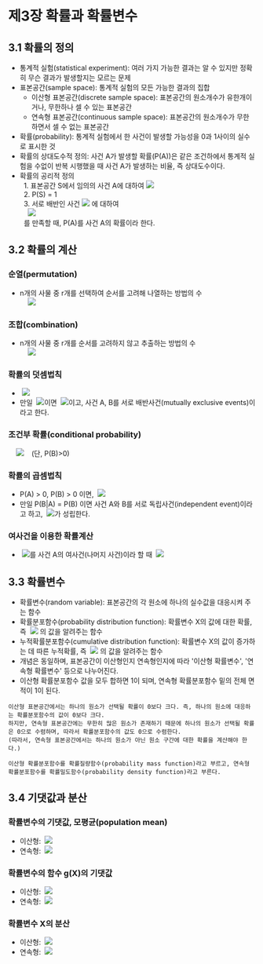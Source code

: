 # 제3장 확률과 확률변수

## 3.1 확률의 정의

- 통계적 실험(statistical experiment): 여러 가지 가능한 결과는 알 수 있지만 정확히 무슨 결과가 발생할지는 모르는 문제
- 표본공간(sample space): 통계적 실험의 모든 가능한 결과의 집합
  - 이산형 표본공간(discrete sample space): 표본공간의 원소개수가 유한개이거나, 무한하나 셀 수 있는 표본공간
  - 연속형 표본공간(continuous sample space): 표본공간의 원소개수가 무한하면서 셀 수 없는 표본공간
- 확률(probability): 통계적 실험에서 한 사건이 발생할 가능성을 0과 1사이의 실수로 표시한 것
- 확률의 상대도수적 정의: 사건 A가 발생할 확률(P(A))은 같은 조건하에서 통계적 실험을 수없이 반복 시행했을 때 사건 A가 발생하는 비율, 즉 상대도수이다.
- 확률의 공리적 정의  
&nbsp;&nbsp;1. 표본공간 S에서 임의의 사건 A에 대하여 <img src="https://latex.codecogs.com/svg.latex?0\leq\,\!P(A)\leq1" />  
&nbsp;&nbsp;2. P(S) = 1  
&nbsp;&nbsp;3. 서로 배반인 사건 <img src="https://latex.codecogs.com/svg.latex?A_{1},A_{2},\cdots" /> 에 대하여  
&nbsp;&nbsp;&nbsp;&nbsp;<img src="https://latex.codecogs.com/svg.latex?P(A_{1}\cup\,\!A_{2}\cup\cdots)=P(A_{1})+P(A_{2})+\cdots" />  
&nbsp;&nbsp;를 만족할 때, P(A)를 사건 A의 확률이라 한다.

## 3.2 확률의 계산

### 순열(permutation)

- n개의 사물 중 r개를 선택하여 순서를 고려해 나열하는 방법의 수  
&nbsp;&nbsp;&nbsp;&nbsp;<img src="https://latex.codecogs.com/svg.latex?_{n}P_{r}=n(n-1)(n-2)\cdots(n-r-+1)=\frac{n!}{(n-r)!}" />  

### 조합(combination)

- n개의 사물 중 r개를 순서를 고려하지 않고 추출하는 방법의 수  
&nbsp;&nbsp;&nbsp;&nbsp;<img src="https://latex.codecogs.com/svg.latex?_{n}C_{r}=\binom{n}{r}=\frac{_{n}P_{r}}{r!}=\frac{n!}{r!(n-r)!}" />  

### 확률의 덧셈법칙  

- &nbsp;<img src="https://latex.codecogs.com/svg.latex?P(A\cup\,\!B)=P(A)+P(B)-P(A\cap\,\!B)" />
- 만일 &nbsp;<img src="https://latex.codecogs.com/svg.latex?A\cap\,\!B=\varnothing" />이면 &nbsp;<img src="https://latex.codecogs.com/svg.latex?P(A\cup\,\!B)=P(A)+P(B)" />이고, 사건 A, B를 서로 배반사건(mutually exclusive events)이라고 한다.
  
### 조건부 확률(conditional probability)

&nbsp;&nbsp;&nbsp;&nbsp;<img src="https://latex.codecogs.com/svg.latex?P(A\mid\,\!B)=\frac{P(A\cap\,\!B)}{P(B)}" />&nbsp;&nbsp;&nbsp;&nbsp;(단, P(B)>0)

### 확률의 곱셈법칙

- P(A) > 0, P(B) > 0 이면, &nbsp;<img src="https://latex.codecogs.com/svg.latex?P(A\cap\,\!B)=\,\!P(A)P(B\mid\,\!A)=\,\!P(B)P(A\mid\,\!B)" />
- 만일 P(B|A) = P(B) 이면 사건 A와 B를 서로 독립사건(independent event)이라고 하고, &nbsp;<img src="https://latex.codecogs.com/svg.latex?P(A\cap\,\!B)=\,\!P(A)P(B)\:" />가 성립한다.

### 여사건을 이용한 확률계산
- &nbsp;<img src="https://latex.codecogs.com/svg.latex?A^C" />를 사건 A의 여사건(나머지 사건)이라 할 때 &nbsp;<img src="https://latex.codecogs.com/svg.latex?P(A^{C})=1-P(A)" />

## 3.3 확률변수

- 확률변수(random variable): 표본공간의 각 원소에 하나의 실수값을 대응시켜 주는 함수
- 확률분포함수(probability distribution function): 확률변수 X의 값에 대한 확률, 즉 &nbsp;<img src="https://latex.codecogs.com/svg.latex?P(X=x)" /> 의 값을 알려주는 함수
- 누적확률분포함수(cumulative distribution function): 확률변수 X의 값이 증가하는 데 따른 누적확률, 즉 &nbsp;<img src="https://latex.codecogs.com/svg.latex?P(X\leq\,\!x)" /> 의 값을 알려주는 함수
&nbsp;  
- 개념은 동일하며, 표본공간이 이산형인지 연속형인지에 따라 '이산형 확률변수', '연속형 확률변수' 등으로 나누어진다.
- 이산형 확률분포함수 값을 모두 합하면 1이 되며, 연속형 확률분포함수 밑의 전체 면적이 1이 된다.

```
이산형 표본공간에서는 하나의 원소가 선택될 확률이 0보다 크다. 즉, 하나의 원소에 대응하는 확률분포함수의 값이 0보다 크다.
하지만, 연속형 표본공간에는 무한히 많은 원소가 존재하기 때문에 하나의 원소가 선택될 확률은 0으로 수렴하며, 따라서 확률분포함수의 값도 0으로 수렴한다.
(따라서, 연속형 표본공간에서는 하나의 원소가 아닌 원소 구간에 대한 확률을 계산해야 한다.)

이산형 확률분포함수를 확률질량함수(probability mass function)라고 부르고, 연속형 확률분포함수를 확률밀도함수(probability density function)라고 부른다.
```

## 3.4 기댓값과 분산

### 확률변수의 기댓값, 모평균(population mean)

- 이산형: &nbsp;<img src="https://latex.codecogs.com/svg.latex?E(X)=\sum{}{}{x_{i}f(x_{i})}" />
- 연속형: &nbsp;<img src="https://latex.codecogs.com/svg.latex?E(X)=\int_{-\infty}^{\infty}xf(x)dx" />

### 확률변수의 함수 g(X)의 기댓값

- 이산형: &nbsp;<img src="https://latex.codecogs.com/svg.latex?E(g(X))=\sum{}{}{g(x_{i})f(x_{i})}" />
- 연속형: &nbsp;<img src="https://latex.codecogs.com/svg.latex?E(X)=\int_{-\infty}^{\infty}g(x)f(x)dx" />

### 확률변수 X의 분산

- 이산형: &nbsp;<img src="https://latex.codecogs.com/svg.latex?Var(X)=E[(X-\mu)^{2}]=\sum(x_{i}-\mu)^{2}f(x_{i})" />
- 연속형: &nbsp;<img src="https://latex.codecogs.com/svg.latex?Var(X)=\int_{-\infty}^{\infty}(x-\mu)^{2}f(x)dx" />
